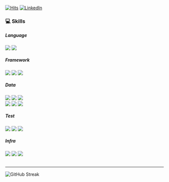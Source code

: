 <div>
  
  [![Hits](https://hits.seeyoufarm.com/api/count/incr/badge.svg?url=https%3A%2F%2Fgithub.com%2Fsjiwon&count_bg=%23C83D4E&title_bg=%23555555&icon=&icon_color=%23E7E7E7&title=hits&edge_flat=false)](https://hits.seeyoufarm.com)
  [![LinkedIn](https://img.shields.io/badge/LinkedIn-0077b5?style=flat-square&logo=linkedin&logoColor=white&link=https://www.linkedin.com/in/sjiwon-dev/)](https://www.linkedin.com/in/sjiwon-dev)

  <h3> 💻 Skills </h3>
  <h5> Language </h5>
  <img src="https://img.shields.io/badge/JAVA-3B66BC?style=flat&logo=OpenJDK&logoColor=black">
  <img src="https://img.shields.io/badge/Kotlin-7F52FF?style=flat&logo=Kotlin&logoColor=white">
  <h5> Framework </h5>
  <img src="https://img.shields.io/badge/Spring Boot-6DB33F?style=flat&logo=Spring Boot&logoColor=white">
  <img src="https://img.shields.io/badge/Spring MVC-6DB33F?style=flat&logo=Spring Boot&logoColor=white">
  <img src="https://img.shields.io/badge/Spring Security-6DB33F?style=flat&logo=Spring Security&logoColor=white">
  <h5> Data </h5>
  <img src="https://img.shields.io/badge/JPA (Hibernate)-0B2C4A?style=flat&logo=Hibernate&logoColor=white">
  <img src="https://img.shields.io/badge/QueryDSL-A9225C?style=flat&logo=QEMU&logoColor=white">
  <img src="https://img.shields.io/badge/Kotlin JDSL-7F52FF?style=flat&logo=Kotlin&logoColor=white">
  <br>
  <img src="https://img.shields.io/badge/MySQL-4479A1?style=flat&logo=MySQL&logoColor=white">
  <img src="https://img.shields.io/badge/Flyway-CC0200?style=flat&logo=Flyway&logoColor=white">
  <img src="https://img.shields.io/badge/Redis-DC382D?style=flat&logo=Redis&logoColor=white">
  <h5> Test </h5>
  <img src="https://img.shields.io/badge/JUnit5-25A162?style=flat&logo=JUnit5&logoColor=white">
  <img src="https://img.shields.io/badge/Kotest-648B1A?style=flat&logo=airindia&logoColor=white">
  <img src="https://img.shields.io/badge/TestContainers-4285F4?style=flat&logo=googlecontaineroptimizedos&logoColor=white">
  <h5> Infra </h5>
  <img src="https://img.shields.io/badge/Github Actions-1A2477?style=flat&logo=Github Actions&logoColor=white">
  <img src="https://img.shields.io/badge/Docker-2496ED?style=flat&logo=Docker&logoColor=white">
  <img src="https://img.shields.io/badge/AWS-FDC43E?style=flat&logo=Amazon%20AWS&logoColor=white">
</div>

<br>
<hr>

![GitHub Streak](https://github-readme-streak-stats.herokuapp.com?user=sjiwon)
